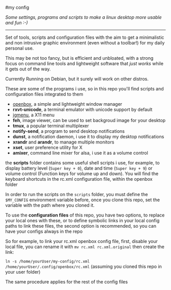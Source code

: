 #my config

*Some settings, programs and scripts to make a linux desktop more usable and fun :-)*

---

Set of tools, scripts and configuration files with the aim to get a minimalistic and non intrusive graphic environment (even without a toolbar!) for my daily personal use.

This may be not too fancy, but is efficient and unbloated, with a strong focus on command line tools and lightweight software that *just works* while it gets out of the way.

Currently Running  on Debian, but it surely will work on other distros.

These are some of the programs i use, so in this repo you'll find scripts and configuration files integrated to them

- [openbox](http://openbox.org), a simple and lightweight window manager
- **rxvt-unicode**, a terminal emulator with unicode support by default
- [jgmenu](https://jgmenu.github.io/), a X11 menu
- **feh**, image viewer, can be used to set backgroud image for your desktop
- **tmux**, a popular terminal multiplexer
- **notify-send**, a program to send desktop notifications
- **dunst**, a notification daemon, i use it to display my desktop notifications
- **xrandr** and **arandr**, to manage multiple monitors
- **xset**, user preference utility for X
- **amixer**, command line mixer for alsa, i use it as a volume control



the **scripts** folder contains some useful shell scripts i use, for example, to display battery level (`Super key + 0`), date and time (`Super key + 9`) or volume control (Function keys for volume up and down). You will find the keyboard shortcuts in the rc.xml configuration file, within the openbox folder

In order to run the scripts on the `scripts` folder, you must define the `$MY_CONFIG` environment variable before, once you clone this repo, set the variable with the path where you cloned it.

To use the **configuration files** of this repo, you have two options, to replace your local ones with these, or to define symbolic links in your local config paths to link these files, the second option is recommended, so you can have your configs always in the repo

So for example, to link your rc.xml openbox config file, first, disable your local file, you can rename it with `mv rc.xml rc.xml.original` then create the link:

`ln -s /home/yourUser/my-config/rc.xml /home/yourUser/.config/openbox/rc.xml` (assuming you cloned this repo in your user folder)

The same procedure applies for the rest of the config files

